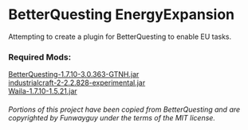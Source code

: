 # BetterQuesting EnergyExpansion

Attempting to create a plugin for BetterQuesting to enable EU tasks.



### Required Mods:

[BetterQuesting-1.7.10-3.0.363-GTNH.jar](https://github.com/GTNewHorizons/BetterQuesting/releases/download/3.0.363-GTNH/BetterQuesting-1.7.10-3.0.363-GTNH.jar)  \
[industrialcraft-2-2.2.828-experimental.jar](https://jenkins.ic2.player.to/job/IC2_experimental/lastSuccessfulBuild/artifact/build/libs/industrialcraft-2-2.2.828-experimental.jar)  \
[Waila-1.7.10-1.5.21.jar](https://github.com/GTNewHorizons/waila/releases/download/1.5.21/Waila-1.7.10-1.5.21.jar)


###### Portions of this project have been copied from BetterQuesting and are copyrighted by Funwayguy under the terms of the MIT license.

[comment]: # (###### Possibly Required in the Future)
[comment]: # ( [CoFHLib-\[1.7.10\]1.2.1-185-dev.jar] \(https://www.curseforge.com/minecraft/mc-mods/cofh-lib/files/2388748\))
